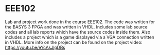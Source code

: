 # EEE102
Lab and project work done in the course EEE102. The code was written for the BASYS 3 FPGA and was written in VHDL. Includes some lab source codes and all lab reports which have the source codes inside them. Also includes a project which is a game displayed via a VGA connection written in VHDL. More info on the project can be found on the project video: https://youtu.be/eYcAsJIgDBs
